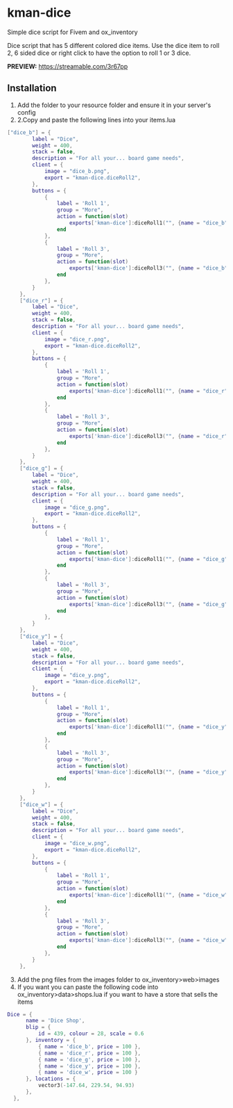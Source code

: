 # kman-dice
Simple dice script for Fivem and ox_inventory

Dice script that has 5 different colored dice items. 
Use the dice item to roll 2, 6 sided dice or right click to have the option to roll 1 or 3 dice.

**PREVIEW:** https://streamable.com/3r67pp

## Installation
1. Add the folder to your resource folder and ensure it in your server's config
2. 2.Copy and paste the following lines into your items.lua
```lua
["dice_b"] = {
		label = "Dice",
		weight = 400,
		stack = false,
		description = "For all your... board game needs",
		client = {
			image = "dice_b.png",
			export = "kman-dice.diceRoll2",
		},
		buttons = {
			{
				label = 'Roll 1',
				group = "More", 
				action = function(slot)
					exports['kman-dice']:diceRoll1("", {name = "dice_b"})
				end
			},
			{
				label = 'Roll 3',
				group = "More", 
				action = function(slot)
					exports['kman-dice']:diceRoll3("", {name = "dice_b"})
				end
			},
		}
	},
	["dice_r"] = {
		label = "Dice",
		weight = 400,
		stack = false,
		description = "For all your... board game needs",
		client = {
			image = "dice_r.png",
			export = "kman-dice.diceRoll2",
		},
		buttons = {
			{
				label = 'Roll 1',
				group = "More", 
				action = function(slot)
					exports['kman-dice']:diceRoll1("", {name = "dice_r"})
				end
			},
			{
				label = 'Roll 3',
				group = "More", 
				action = function(slot)
					exports['kman-dice']:diceRoll3("", {name = "dice_r"})
				end
			},
		}
	},
	["dice_g"] = {
		label = "Dice",
		weight = 400,
		stack = false,
		description = "For all your... board game needs",
		client = {
			image = "dice_g.png",
			export = "kman-dice.diceRoll2",
		},
		buttons = {
			{
				label = 'Roll 1',
				group = "More", 
				action = function(slot)
					exports['kman-dice']:diceRoll1("", {name = "dice_g"})
				end
			},
			{
				label = 'Roll 3',
				group = "More", 
				action = function(slot)
					exports['kman-dice']:diceRoll3("", {name = "dice_g"})
				end
			},
		}
	},
	["dice_y"] = {
		label = "Dice",
		weight = 400,
		stack = false,
		description = "For all your... board game needs",
		client = {
			image = "dice_y.png",
			export = "kman-dice.diceRoll2",
		},
		buttons = {
			{
				label = 'Roll 1',
				group = "More", 
				action = function(slot)
					exports['kman-dice']:diceRoll1("", {name = "dice_y"})
				end
			},
			{
				label = 'Roll 3',
				group = "More", 
				action = function(slot)
					exports['kman-dice']:diceRoll3("", {name = "dice_y"})
				end
			},
		}
	},
	["dice_w"] = {
		label = "Dice",
		weight = 400,
		stack = false,
		description = "For all your... board game needs",
		client = {
			image = "dice_w.png",
			export = "kman-dice.diceRoll2",
		},
		buttons = {
			{
				label = 'Roll 1',
				group = "More", 
				action = function(slot)
					exports['kman-dice']:diceRoll1("", {name = "dice_w"})
				end
			},
			{
				label = 'Roll 3',
				group = "More", 
				action = function(slot)
					exports['kman-dice']:diceRoll3("", {name = "dice_w"})
				end
			},
		}
	},
  ```
  3. Add the png files from the images folder to ox_inventory>web>images
  4. If you want you can paste the following code into ox_inventory>data>shops.lua if you want to have a store that sells the items
  ```lua
  Dice = {
		name = 'Dice Shop',
		blip = {
			id = 439, colour = 28, scale = 0.6
		}, inventory = {
			{ name = 'dice_b', price = 100 },
			{ name = 'dice_r', price = 100 },
			{ name = 'dice_g', price = 100 },
			{ name = 'dice_y', price = 100 },
			{ name = 'dice_w', price = 100 }
		}, locations = {
			vector3(-147.64, 229.54, 94.93)
		}, 
	},
  ```
  
  
  
